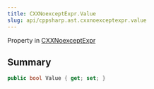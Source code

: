 ```yaml
---
title: CXXNoexceptExpr.Value
slug: api/cppsharp.ast.cxxnoexceptexpr.value
---
```

Property in [CXXNoexceptExpr](/api/cppsharp/ast/cxxnoexceptexpr)

## Summary



```csharp
public bool Value { get; set; }
```

